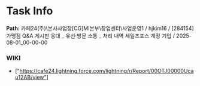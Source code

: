 # Task Info

**Path:** 카페24(주)\본사사업장\[CG]MI본부\창업센터\사업운영1 / hjkim16 / [284154] 가맹점 Q&A 게시판 응대 _ 유선·방문 소통 _ 처리 내역 세일즈포스 계정 기입 / 2025-08-01_00-00-00

### WIKI
- ["https://cafe24.lightning.force.com/lightning/r/Report/00OTJ00000Ucau12AB/view"]


